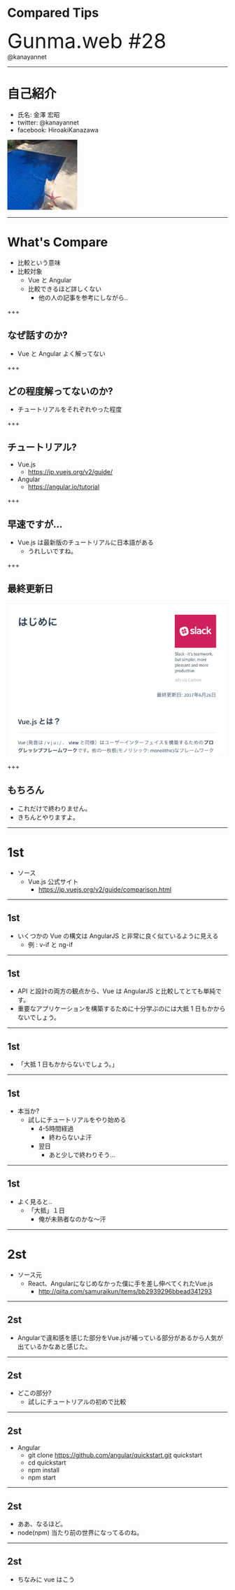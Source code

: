 # Compared Tips

<span style="font-size:35pt">Gunma.web #28</span><br>
@kanayannet

---

# 自己紹介

- 氏名: 金澤 宏昭
- twitter: @kanayannet
- facebook: HiroakiKanazawa

![](img/cNat7zMn.jpg)

---

# What's Compare

- 比較という意味
- 比較対象
    - Vue と Angular
    - 比較できるほど詳しくない
        - 他の人の記事を参考にしながら..

+++

## なぜ話すのか?

- Vue と Angular よく解ってない

+++

## どの程度解ってないのか?

- チュートリアルをそれぞれやった程度

+++

## チュートリアル?

- Vue.js
    - https://jp.vuejs.org/v2/guide/
- Angular
    - https://angular.io/tutorial

+++

## 早速ですが...

- Vue.js は最新版のチュートリアルに日本語がある
    - うれしいですね。

+++

## 最終更新日

![](img/vue_tutrial.png)

+++

## もちろん

- これだけで終わりません。
- きちんとやりますよ。

---

# 1st

- ソース
    - Vue.js 公式サイト
        - https://jp.vuejs.org/v2/guide/comparison.html

---

## 1st

- いくつかの Vue の構文は AngularJS と非常に良く似ているように見える
    - 例 : v-if と ng-if

---

## 1st

- API と設計の両方の観点から、Vue は AngularJS と比較してとても単純です。
- 重要なアプリケーションを構築するために十分学ぶのには大抵 1 日もかからないでしょう。

---

## 1st

- 「大抵 1 日もかからないでしょう。」

---

## 1st

- 本当か?
    - 試しにチュートリアルをやり始める
        - 4-5時間経過
            - 終わらないよ汗
        - 翌日
            - あと少しで終わりそう...

---

## 1st

- よく見ると..
    - 「大抵」１日
        - 俺が未熟者なのかな〜汗

---

# 2st

- ソース元
    - React、Angularになじめなかった僕に手を差し伸べてくれたVue.js
        - http://qiita.com/samuraikun/items/bb2939296bbead341293

---

## 2st

- Angularで違和感を感じた部分をVue.jsが補っている部分があるから人気が出ているかなあと感じた。

---

## 2st

- どこの部分?
    - 試しにチュートリアルの初めで比較

---

## 2st

- Angular
    - git clone https://github.com/angular/quickstart.git quickstart
    - cd quickstart
    - npm install
    - npm start    

---

## 2st

- ああ、なるほど。
- node(npm) 当たり前の世界になってるのね。

---

## 2st

- ちなみに vue はこう

<pre>
    <script src="https://unpkg.com/vue"></script>
</pre>
